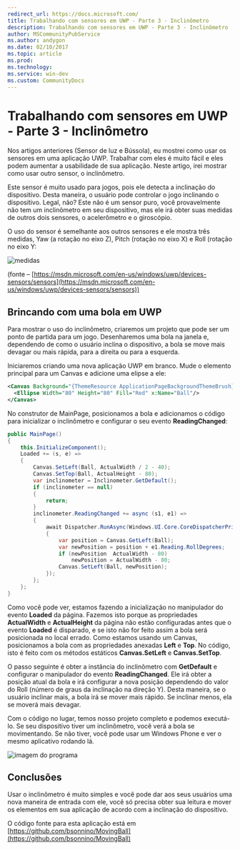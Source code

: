 ```yaml
---
redirect_url: https://docs.microsoft.com/
title: Trabalhando com sensores em UWP - Parte 3 - Inclinômetro
description: Trabalhando com sensores em UWP - Parte 3 - Inclinômetro
author: MSCommunityPubService
ms.author: andygon
ms.date: 02/10/2017
ms.topic: article
ms.prod: 
ms.technology: 
ms.service: win-dev
ms.custom: CommunityDocs
---
```



# Trabalhando com sensores em UWP - Parte 3 - Inclinômetro #
Nos artigos anteriores (Sensor de luz e Bússola), eu mostrei como usar os sensores em uma aplicação UWP. Trabalhar com eles é muito fácil e eles podem aumentar a usabilidade de sua aplicação. Neste artigo, irei mostrar como usar outro sensor, o inclinômetro.

Este sensor é muito usado para jogos, pois ele detecta a inclinação do dispositivo. Desta maneira, o usuário pode controlar o jogo inclinando o dispositivo. Legal, não? Este não é um sensor puro, você provavelmente não tem um inclinômetro em seu dispositivo, mas ele irá obter suas medidas de outros dois sensores, o acelerômetro e o giroscópio.

O uso do sensor é semelhante aos outros sensores e ele mostra três medidas, Yaw (a rotação no eixo Z), Pitch (rotação no eixo X) e Roll (rotação no eixo Y:

![medidas](http://blogs.msmvps.com/bsonnino/files/2016/12/inclinometer.png)

(fonte – [https://msdn.microsoft.com/en-us/windows/uwp/devices-sensors/sensors](https://msdn.microsoft.com/en-us/windows/uwp/devices-sensors/sensors))

## Brincando com uma bola em UWP ##
Para mostrar o uso do inclinômetro, criaremos um projeto que pode ser um ponto de partida para um jogo. Desenharemos uma bola na janela e, dependendo de como o usuário inclina o dispositivo, a bola se move mais devagar ou mais rápida, para a direita ou para a esquerda.

Iniciaremos criando uma nova aplicação UWP em branco. Mude o elemento principal para um Canvas e adicione uma elipse a ele:

```xml
<Canvas Background="{ThemeResource ApplicationPageBackgroundThemeBrush}">
  <Ellipse Width="80" Height="80" Fill="Red" x:Name="Ball"/>
</Canvas>
```

No construtor de MainPage, posicionamos a bola e adicionamos o código para inicializar o inclinômetro e configurar o seu evento __ReadingChanged__:

```C#
public MainPage()
{
    this.InitializeComponent();
    Loaded += (s, e) =>
    {
        Canvas.SetLeft(Ball, ActualWidth / 2 - 40);
        Canvas.SetTop(Ball, ActualHeight - 80);
        var inclinometer = Inclinometer.GetDefault();
        if (inclinometer == null)
        {
            return;
        }
        inclinometer.ReadingChanged += async (s1, e1) =>
        {
            await Dispatcher.RunAsync(Windows.UI.Core.CoreDispatcherPriority.Normal, () =>
            {
                var position = Canvas.GetLeft(Ball);
                var newPosition = position + e1.Reading.RollDegrees;
                if (newPosition  ActualWidth - 80)
                    newPosition = ActualWidth - 80;
                Canvas.SetLeft(Ball, newPosition);
            });
        };
    };
}
```

Como você pode ver, estamos fazendo a inicialização no manipulador do evento __Loaded__ da página. Fazemos isto porque as propriedades __ActualWidth__ e __ActualHeight__ da página não estão configuradas antes que o evento __Loaded__ é disparado, e se isto não for feito assim  a bola será posicionada no local errado. Como estamos usando um Canvas, posicionamos a bola com as propriedades anexadas __Left__ e __Top__. No código, isto é feito com os métodos estáticos __Canvas.SetLeft__ e __Canvas.SetTop__.

O passo seguinte é obter a instância do inclinômetro com __GetDefault__ e configurar o manipulador do evento __ReadingChanged__. Ele irá obter a posição atual da bola e irá configurar a nova posição dependendo do valor do Roll (número de graus da inclinação na direção Y). Desta maneira, se o usuário inclinar mais, a bola irá se mover mais rápido. Se inclinar menos, ela se moverá mais devagar.

Com o código no lugar, temos nosso projeto completo e podemos executá-lo. Se seu dispositivo tiver um inclinômetro, você verá a bola se movimentando. Se não tiver, você pode usar um Windows Phone e ver o mesmo aplicativo rodando lá.

![imagem do programa](http://blogs.msmvps.com/bsonnino/files/2016/12/image_thumb-5.png)

## Conclusões ##
Usar o inclinômetro é muito simples e você pode dar aos seus usuários uma nova maneira de entrada com ele, você só precisa obter sua leitura e mover os elementos em sua aplicação de acordo com a inclinação do dispositivo.

O código fonte para esta aplicação está em [https://github.com/bsonnino/MovingBall](https://github.com/bsonnino/MovingBall)
